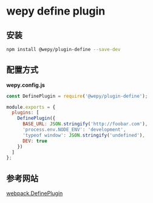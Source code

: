 # wepy define plugin

## 安装

```bash
npm install @wepy/plugin-define --save-dev
```

## 配置方式

**wepy.config.js**

```javascript
const DefinePlugin = require('@wepy/plugin-define');

module.exports = {
  plugins: [
    DefinePlugin({
      BASE_URL: JSON.stringify('http://foobar.com'),
      'process.env.NODE_ENV': 'development',
      'typeof window': JSON.stringify('undefined'),
      DEV: true
    })
  ]
};
```

## 参考网站

[webpack.DefinePlugin](https://webpack.js.org/plugins/define-plugin/)



